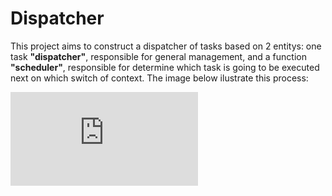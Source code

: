 # Dispatcher

This project aims to construct a dispatcher of tasks based on 2 entitys: one task **"dispatcher"**, responsible for general management, and a function **"scheduler"**, responsible for determine which task is going to be executed next on which switch of context. The image below ilustrate this process:

![Schema](https://wiki.inf.ufpr.br/maziero/lib/exe/fetch.php?cache=&media=so:dispatcher.png)
